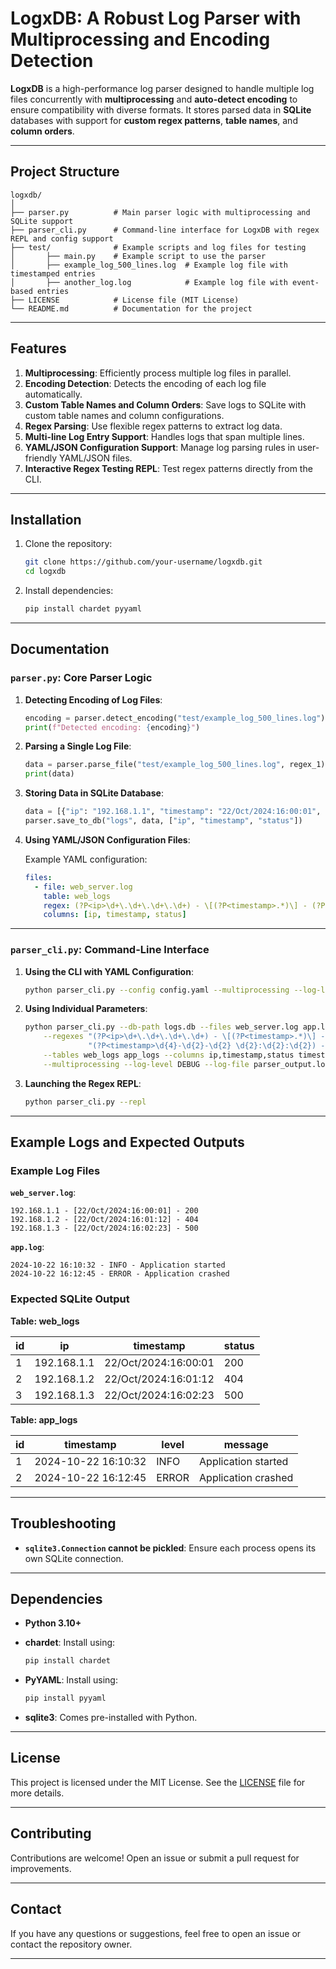 
# LogxDB: A Robust Log Parser with Multiprocessing and Encoding Detection

**LogxDB** is a high-performance log parser designed to handle multiple log files concurrently with **multiprocessing** and **auto-detect encoding** to ensure compatibility with diverse formats. It stores parsed data in **SQLite** databases with support for **custom regex patterns**, **table names**, and **column orders**.

---

## Project Structure

```
logxdb/
│
├── parser.py          # Main parser logic with multiprocessing and SQLite support
├── parser_cli.py      # Command-line interface for LogxDB with regex REPL and config support
├── test/              # Example scripts and log files for testing
│       ├── main.py    # Example script to use the parser
│       ├── example_log_500_lines.log  # Example log file with timestamped entries
│       ├── another_log.log            # Example log file with event-based entries
├── LICENSE            # License file (MIT License)
└── README.md          # Documentation for the project
```

---

## Features

1. **Multiprocessing**: Efficiently process multiple log files in parallel.
2. **Encoding Detection**: Detects the encoding of each log file automatically.
3. **Custom Table Names and Column Orders**: Save logs to SQLite with custom table names and column configurations.
4. **Regex Parsing**: Use flexible regex patterns to extract log data.
5. **Multi-line Log Entry Support**: Handles logs that span multiple lines.
6. **YAML/JSON Configuration Support**: Manage log parsing rules in user-friendly YAML/JSON files.
7. **Interactive Regex Testing REPL**: Test regex patterns directly from the CLI.

---

## Installation

1. Clone the repository:

    ```bash
    git clone https://github.com/your-username/logxdb.git
    cd logxdb
    ```

2. Install dependencies:

    ```bash
    pip install chardet pyyaml
    ```

---

## Documentation

### `parser.py`: Core Parser Logic

1. **Detecting Encoding of Log Files**:

   ```python
   encoding = parser.detect_encoding("test/example_log_500_lines.log")
   print(f"Detected encoding: {encoding}")
   ```

2. **Parsing a Single Log File**:

   ```python
   data = parser.parse_file("test/example_log_500_lines.log", regex_1)
   print(data)
   ```

3. **Storing Data in SQLite Database**:

   ```python
   data = [{"ip": "192.168.1.1", "timestamp": "22/Oct/2024:16:00:01", "status": "200"}]
   parser.save_to_db("logs", data, ["ip", "timestamp", "status"])
   ```

4. **Using YAML/JSON Configuration Files**:

   Example YAML configuration:
   ```yaml
   files:
     - file: web_server.log
       table: web_logs
       regex: (?P<ip>\d+\.\d+\.\d+\.\d+) - \[(?P<timestamp>.*)\] - (?P<status>.*)
       columns: [ip, timestamp, status]
   ```

---

### `parser_cli.py`: Command-Line Interface

1. **Using the CLI with YAML Configuration**:

   ```bash
   python parser_cli.py --config config.yaml --multiprocessing --log-level DEBUG --log-file parser.log
   ```

2. **Using Individual Parameters**:

   ```bash
   python parser_cli.py --db-path logs.db --files web_server.log app.log \
       --regexes "(?P<ip>\d+\.\d+\.\d+\.\d+) - \[(?P<timestamp>.*)\] - (?P<status>.*)" \
                 "(?P<timestamp>\d{4}-\d{2}-\d{2} \d{2}:\d{2}:\d{2}) - (?P<level>\w+) - (?P<message>.*)" \
       --tables web_logs app_logs --columns ip,timestamp,status timestamp,level,message \
       --multiprocessing --log-level DEBUG --log-file parser_output.log
   ```

3. **Launching the Regex REPL**:

   ```bash
   python parser_cli.py --repl
   ```

---

## Example Logs and Expected Outputs

### Example Log Files

**`web_server.log`**:
```
192.168.1.1 - [22/Oct/2024:16:00:01] - 200
192.168.1.2 - [22/Oct/2024:16:01:12] - 404
192.168.1.3 - [22/Oct/2024:16:02:23] - 500
```

**`app.log`**:
```
2024-10-22 16:10:32 - INFO - Application started
2024-10-22 16:12:45 - ERROR - Application crashed
```

### Expected SQLite Output

**Table: web_logs**

| id | ip           | timestamp               | status |
|----|--------------|-------------------------|--------|
| 1  | 192.168.1.1  | 22/Oct/2024:16:00:01    | 200    |
| 2  | 192.168.1.2  | 22/Oct/2024:16:01:12    | 404    |
| 3  | 192.168.1.3  | 22/Oct/2024:16:02:23    | 500    |

**Table: app_logs**

| id | timestamp           | level | message               |
|----|---------------------|-------|-----------------------|
| 1  | 2024-10-22 16:10:32 | INFO  | Application started   |
| 2  | 2024-10-22 16:12:45 | ERROR | Application crashed   |

---

## Troubleshooting

- **`sqlite3.Connection` cannot be pickled**: Ensure each process opens its own SQLite connection.

---

## Dependencies

- **Python 3.10+**
- **chardet**: Install using:

    ```bash
    pip install chardet
    ```

- **PyYAML**: Install using:

    ```bash
    pip install pyyaml
    ```

- **sqlite3**: Comes pre-installed with Python.

---

## License

This project is licensed under the MIT License. See the [LICENSE](./LICENSE) file for more details.

---

## Contributing

Contributions are welcome! Open an issue or submit a pull request for improvements.

---

## Contact

If you have any questions or suggestions, feel free to open an issue or contact the repository owner.

---
